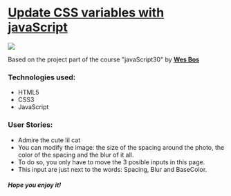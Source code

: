 <h1><a href="https://elena-in-code.github.io/CSS-Variables-JS/"><strong>Update CSS variables with javaScript</strong></a></h1>
<img src="https://user-images.githubusercontent.com/30567608/29573327-fa9bed52-875e-11e7-92a5-844aefb8bf52.PNG">
<p>Based on the project part of the course "javaScript30" by <a href="https://javascript30.com/"><strong>Wes Bos</strong></a></p>
<h3>Technologies used: </h3>
<ul>
	<li>HTML5</li>
	<li>CSS3</li>
	<li>JavaScript</li>
</ul>
<h3>User Stories: </h3>
<ul>
	<li>Admire the cute lil cat</li>
	<li>You can modify the image: the size of the spacing around the photo, the color of the spacing and the blur of it all.</li>
	<li>To do so, you only have to move the 3 posible inputs in this page.</li>
	<li>This input are just next to the words: Spacing, Blur and BaseColor.</li>
</ul>

<h5>Hope you enjoy it!</h5>
